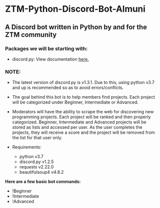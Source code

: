 # ZTM-Python-Discord-Bot-Almuni

## A Discord bot written in Python by and for the ZTM community

### Packages we will be starting with:
* discord.py: View documentation [here.](https://discordpy.readthedocs.io/en/latest/)

### NOTE:
* The latest version of discord.py is v1.3.1. Due to this, using python v3.7 and up is recommended so as to avoid errors/conflicts.

* The goal behind this bot is to help members find projects. Each project will be categorized under Beginner, Intermediate or Advanced.

* Moderators will have the ability to scrape the web for discovering new programming projects. Each project will be ranked and then properly categorized. Beginner, Intermediate and Advanced projects will be stored as lists and accessed per user. As the user completes the projects, they will receive a score and the project will be removed from the list for that user only.

* Requirements:
    * python v3.7
    * discord.py v1.2.5
    * requests v2.22.0
    * beautifulsoup4 v4.8.2

**Here are a few basic bot commands:**
* !Beginner 
* !Intermediate 
* !Advanced

